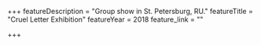 +++
featureDescription = "Group show in St. Petersburg, RU."
featureTitle = "Cruel Letter Exhibition"
featureYear = 2018
feature_link = ""

+++
